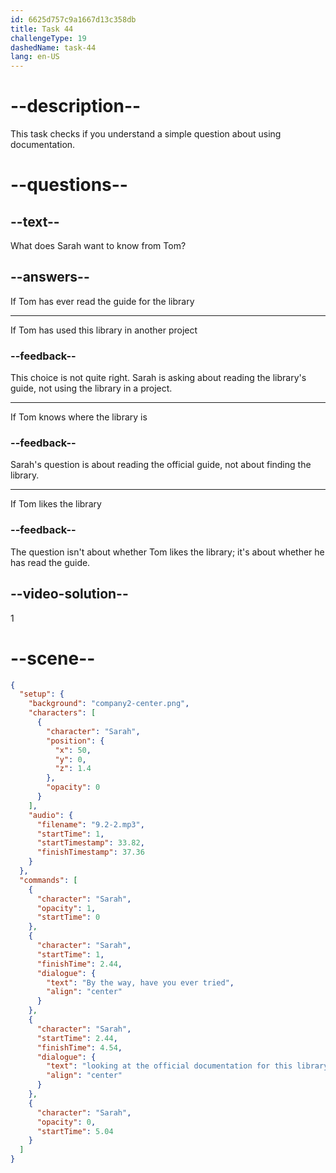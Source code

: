```yaml
---
id: 6625d757c9a1667d13c358db
title: Task 44
challengeType: 19
dashedName: task-44
lang: en-US
---
```


<!-- (Audio) Sarah: By the way, have you ever tried looking at the official documentation for this library? -->

# --description--

This task checks if you understand a simple question about using documentation.

# --questions--

## --text--

What does Sarah want to know from Tom?

## --answers--

If Tom has ever read the guide for the library

---

If Tom has used this library in another project

### --feedback--

This choice is not quite right. Sarah is asking about reading the library's guide, not using the library in a project.

---

If Tom knows where the library is

### --feedback--

Sarah's question is about reading the official guide, not about finding the library.

---

If Tom likes the library

### --feedback--

The question isn't about whether Tom likes the library; it's about whether he has read the guide.

## --video-solution--

1

# --scene--

```json
{
  "setup": {
    "background": "company2-center.png",
    "characters": [
      {
        "character": "Sarah",
        "position": {
          "x": 50,
          "y": 0,
          "z": 1.4
        },
        "opacity": 0
      }
    ],
    "audio": {
      "filename": "9.2-2.mp3",
      "startTime": 1,
      "startTimestamp": 33.82,
      "finishTimestamp": 37.36
    }
  },
  "commands": [
    {
      "character": "Sarah",
      "opacity": 1,
      "startTime": 0
    },
    {
      "character": "Sarah",
      "startTime": 1,
      "finishTime": 2.44,
      "dialogue": {
        "text": "By the way, have you ever tried",
        "align": "center"
      }
    },
    {
      "character": "Sarah",
      "startTime": 2.44,
      "finishTime": 4.54,
      "dialogue": {
        "text": "looking at the official documentation for this library?",
        "align": "center"
      }
    },
    {
      "character": "Sarah",
      "opacity": 0,
      "startTime": 5.04
    }
  ]
}
```
